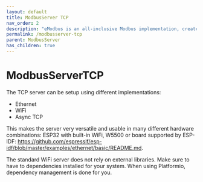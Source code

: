 ```yaml
---
layout: default
title: ModbusServer TCP
nav_order: 2
description: "eModbus is an all-inclusive Modbus implementation, created for ESP32 and Arduino"
permalink: /modbusserver-tcp
parent: ModbusServer
has_children: true
---
```


# ModbusServerTCP

The TCP server can be setup using different implementations:
- Ethernet
- WiFi
- Async TCP

This makes the server very versatile and usable in many different hardware combinations: ESP32 with built-in WiFi, W5500 or board supported by ESP-IDF: https://github.com/espressif/esp-idf/blob/master/examples/ethernet/basic/README.md.

The standard WiFi server does not rely on external libraries. Make sure to have to dependencies installed for your system. When using Platformio, dependency management is done for you.
